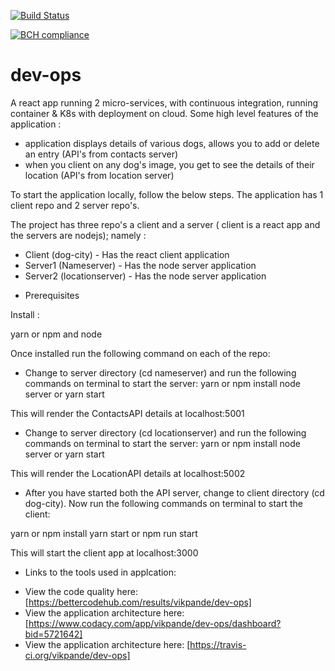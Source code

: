[![Build Status](https://travis-ci.org/vikpande/dev-ops.svg?branch=master)](https://travis-ci.org/vikpande/dev-ops)

[![BCH compliance](https://bettercodehub.com/edge/badge/vikpande/dev-ops?branch=master)](https://bettercodehub.com/)


# dev-ops
A react app running 2 micro-services, with continuous integration, running container & K8s with deployment on cloud. Some high level features of the application :
- application displays details of various dogs, allows you to add or delete an entry (API's from contacts server)
- when you client on any dog's image, you get to see the details of their location (API's from location server)

To start the application locally, follow the below steps. The application has 1 client repo and 2 server repo's.

The project has three repo's a client and a server ( client is a react app and the servers are nodejs); namely : 
- Client (dog-city) - Has the react client application
- Server1 (Nameserver) - Has the node server application
- Server2 (locationserver) - Has the node server application

* Prerequisites

Install :

 yarn or npm and
 node

Once installed run the following command on each of the repo:

* Change to server directory (cd nameserver) and run the following commands on terminal to start the server:
 yarn or npm install
 node server or yarn start

This will render the ContactsAPI details at localhost:5001


* Change to server directory (cd locationserver) and run the following commands on terminal to start the server:
 yarn or npm install
 node server or yarn start

This will render the LocationAPI details at localhost:5002

* After you have started both the API server, change to client directory (cd dog-city).
 Now run the following commands on terminal to start the client:

 yarn or npm install
 yarn start or npm run start

This will start the client app at localhost:3000

* Links to the tools used in applcation:
- View the code quality here:  [https://bettercodehub.com/results/vikpande/dev-ops]
- View the application architecture here: [https://www.codacy.com/app/vikpande/dev-ops/dashboard?bid=5721642]
- View the application architecture here: [https://travis-ci.org/vikpande/dev-ops]